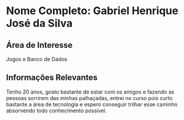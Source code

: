 # Nome Completo: Gabriel Henrique José da Silva

## Área de Interesse
Jogos e Banco de Dados

## Informações Relevantes
Tenho 20 anos, gosto bastante de estar com os amigos e fazendo as pessoas sorrirem das minhas palhaçadas, entrei no curso pois curto bastante
a área de tecnologia e espero conseguir trilhar esse caminho absorvendo todo conhecimento possível.
